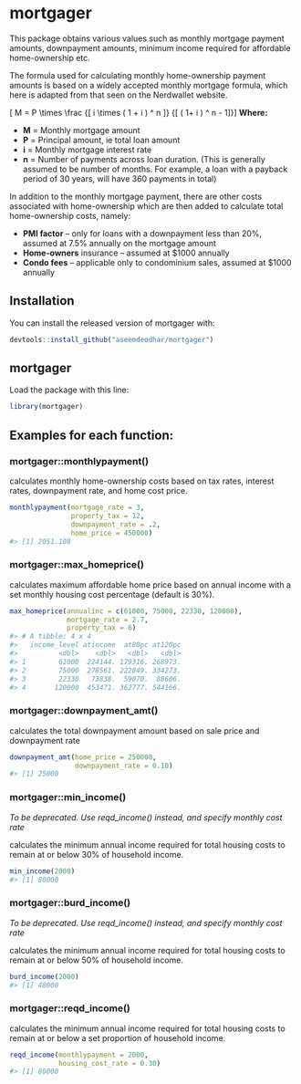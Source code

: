 
<!-- README.md is generated from README.Rmd. Please edit that file -->

# mortgager

<!-- badges: start -->

<!-- badges: end -->

This package obtains various values such as monthly mortgage payment
amounts, downpayment amounts, minimum income required for affordable
home-ownership etc.

The formula used for calculating monthly home-ownership payment amounts
is based on a widely accepted monthly mortgage formula, which here is
adapted from that seen on the Nerdwallet website.

\[ M = P \times \frac {[ i \times ( 1 + i ) ^ n ]} {[ ( 1+ i ) ^ n - 1]}\]
**Where:**

  - **M** = Monthly mortgage amount
  - **P** = Principal amount, ie total loan amount
  - **i** = Monthly mortgage interest rate
  - **n** = Number of payments across loan duration. (This is generally
    assumed to be number of months. For example, a loan with a payback
    period of 30 years, will have 360 payments in total)

In addition to the monthly mortgage payment, there are other costs
associated with home-ownership which are then added to calculate total
home-ownership costs, namely:

  - **PMI factor** – only for loans with a downpayment less than 20%,
    assumed at 7.5% annually on the mortgage amount
  - **Home-owners** insurance – assumed at $1000 annually
  - **Condo fees** – applicable only to condominium sales, assumed at
    $1000 annually

## Installation

You can install the released version of mortgager with:

``` r
devtools::install_github("aseemdeodhar/mortgager")
```

## mortgager

Load the  package with this line:

``` r
library(mortgager)
```

## Examples for each function:

### mortgager::monthlypayment()

calculates monthly home-ownership costs based on tax rates, interest
rates, downpayment rate, and home cost price.

``` r
monthlypayment(mortgage_rate = 3,
               property_tax = 12,
               downpayment_rate = .2,
               home_price = 450000)
#> [1] 2051.108
```

### mortgager::max\_homeprice()

calculates maximum affordable home price based on annual income with a
set monthly housing cost percentage (default is 30%).

``` r
max_homeprice(annualinc = c(61000, 75000, 22330, 120000),
              mortgage_rate = 2.7,
              property_tax = 6)
#> # A tibble: 4 x 4
#>   income_level atincome  at80pc at120pc
#>          <dbl>    <dbl>   <dbl>   <dbl>
#> 1        61000  224144. 179316. 268973.
#> 2        75000  278561. 222849. 334273.
#> 3        22330   73838.  59070.  88606.
#> 4       120000  453471. 362777. 544166.
```

### mortgager::downpayment\_amt()

calculates the total downpayment amount based on sale price and
downpayment rate

``` r
downpayment_amt(home_price = 250000,
                downpayment_rate = 0.10)
#> [1] 25000
```

### mortgager::min\_income()

*To be deprecated. Use reqd\_income() instead, and specify monthly cost
rate*

calculates the minimum annual income required for total housing costs to
remain at or below 30% of household income.

``` r
min_income(2000)
#> [1] 80000
```

### mortgager::burd\_income()

*To be deprecated. Use reqd\_income() instead, and specify monthly cost
rate*

calculates the minimum annual income required for total housing costs to
remain at or below 50% of household income.

``` r
burd_income(2000)
#> [1] 48000
```

### mortgager::reqd\_income()

calculates the minimum annual income required for total housing costs to
remain at or below a set proportion of household income.

``` r
reqd_income(monthlypayment = 2000,
            housing_cost_rate = 0.30)
#> [1] 80000
```
